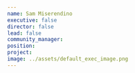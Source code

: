```yaml
---
name: Sam Miserendino
executive: false
director: false
lead: false
community_manager: 
position:  
project:  
image: ../assets/default_exec_image.png
---
```

